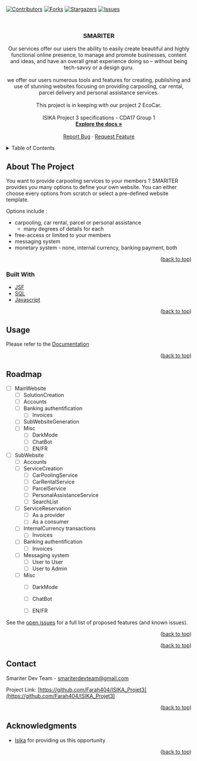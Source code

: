 [![Contributors][contributors-shield]][contributors-url]
[![Forks][forks-shield]][forks-url]
[![Stargazers][stars-shield]][stars-url]
[![Issues][issues-shield]][issues-url]

<!-- PROJECT LOGO -->
<br />
<div align="center">
  <a href="">

  </a>

<h3 align="center">SMARITER</h3>

  <p align="center">
   Our services offer our users the ability to easily create beautiful and highly functional online presence, to manage and promote businesses, content and ideas, and have an overall great experience doing so – without being tech-savvy or a design guru.<br/> <br />
   we offer our users numerous tools and features for creating, publishing and use of stunning websites focusing on providing carpooling, car rental, parcel delivery and personal assistance services.
   <br /> <br />
   This project is in keeping with our project 2 EcoCar.
    <br/> <br />
    ISIKA Project 3 specifications - CDA17 Group 1
    <br />
    <a href="https://github.com/Farah404/ISIKA_Projet3"><strong>Explore the docs »</strong></a>
    <br />
    <br />
    <a href="https://github.com/Farah404/ISIKA_Projet3/issues">Report Bug</a>
    ·
    <a href="https://github.com/Farah404/ISIKA_Projet3/issues">Request Feature</a>
  </p>
</div>



<!-- TABLE OF CONTENTS -->
<details>
  <summary>Table of Contents</summary>
  <ol>
    <li>
      <a href="#about-the-project">About The Project</a>
      <ul>
        <li><a href="#built-with">Built With</a></li>
      </ul>
    </li>
    <li>
      <a href="#getting-started">Getting Started</a>
      <ul>
        <li><a href="#prerequisites">Prerequisites</a></li>
        <li><a href="#installation">Installation</a></li>
      </ul>
    </li>
    <li><a href="#usage">Usage</a></li>
    <li><a href="#roadmap">Roadmap</a></li>
    <li><a href="#contributing">Contributing</a></li>
    <li><a href="#contact">Contact</a></li>
    <li><a href="#acknowledgments">Acknowledgments</a></li>
  </ol>
</details>



<!-- ABOUT THE PROJECT -->
## About The Project

You want to provide carpooling services to your members ?
SMARITER provides you many options to define your own website. You can either choose every options from scratch or select a pre-defined website template.

Options include : 
* carpooling, car rental, parcel or personal assistance
  * many degrees of details for each
* free-access or limited to your members
* messaging system
* monetary system - none, internal currency, banking payment, both


<p align="right">(<a href="#top">back to top</a>)</p>



### Built With

* [JSF](https://www.oracle.com/java/technologies/)
* [SQL](https://sql.sh/)
* [Javascript](https://developer.mozilla.org/fr/docs/Web/JavaScript)

<p align="right">(<a href="#top">back to top</a>)</p>


<!-- USAGE EXAMPLES -->
## Usage

Please refer to the [Documentation](https://github.com/Farah404/ISIKA_Projet3/wiki)

<p align="right">(<a href="#top">back to top</a>)</p>



<!-- ROADMAP -->
## Roadmap

- [ ] MainWebsite
  - [ ] SolutionCreation
  - [ ] Accounts
  - [ ] Banking authentification
    - [ ] Invoices
  - [ ] SubWebsiteGeneration
  - [ ] Misc
    - [ ] DarkMode
    - [ ] ChatBot
    - [ ] EN/FR
  
- [ ] SubWebsite
  - [ ] Accounts
  - [ ] ServiceCreation
    - [ ] CarPoolingService
    - [ ] CarRentalService
    - [ ] ParcelService
    - [ ] PersonalAssistanceService
    - [ ] SearchList
  - [ ] ServiceReservation
    - [ ] As a provider
    - [ ] As a consumer
  - [ ] InternalCurrency transactions
    - [ ] Invoices
  - [ ] Banking authentification
    - [ ] Invoices
  - [ ] Messaging system
    - [ ] User to User
    - [ ] User to Admin 
  - [ ] Misc
    - [ ] DarkMode
    - [ ] ChatBot
    - [ ] EN/FR


See the [open issues](https://github.com/Farah404/ISIKA_Projet3/issues) for a full list of proposed features (and known issues).

<p align="right">(<a href="#top">back to top</a>)</p>



<p align="right">(<a href="#top">back to top</a>)</p>


<!-- CONTACT -->
## Contact

Smariter Dev Team - smariterdevteam@gmail.com

Project Link: [https://github.com/Farah404/ISIKA_Projet3](https://github.com/Farah404/ISIKA_Projet3)

<p align="right">(<a href="#top">back to top</a>)</p>



<!-- ACKNOWLEDGMENTS -->
## Acknowledgments

* [Isika](https://projet-isika.com/) for providing us this opportunity

<p align="right">(<a href="#top">back to top</a>)</p>



<!-- MARKDOWN LINKS & IMAGES -->
<!-- https://www.markdownguide.org/basic-syntax/#reference-style-links -->
[contributors-shield]: https://img.shields.io/github/contributors/Farah404/ISIKA_Projet3.svg?style=for-the-badge
[contributors-url]: https://github.com/Farah404/ISIKA_Projet3/graphs/contributors
[forks-shield]: https://img.shields.io/github/forks/Farah404/ISIKA_Projet3.svg?style=for-the-badge
[forks-url]: https://github.com/Farah404/ISIKA_Projet3/network/members
[stars-shield]: https://img.shields.io/github/stars/Farah404/ISIKA_Projet3.svg?style=for-the-badge
[stars-url]: https://github.com/Farah404/ISIKA_Projet3/stargazers
[issues-shield]: https://img.shields.io/github/issues/Farah404/ISIKA_Projet3.svg?style=for-the-badge
[issues-url]: https://github.com/Farah404/ISIKA_Projet3/issues
[product-screenshot]: images/screenshot.png

